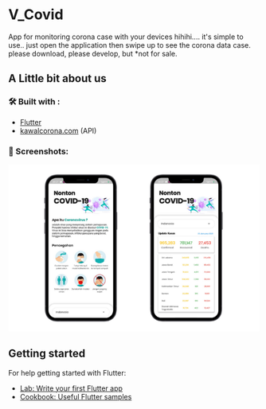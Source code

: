 #  V_Covid
App for monitoring corona case with your devices hihihi....
it's simple to use.. just open the application then swipe up to see the corona data case.
please download, please develop, but *not for sale.

## A Little bit about us
### 🛠️ Built with :
- [Flutter](https://flutter.dev)
- [kawalcorona.com](https://api.kawalcorona.com) (API)
### ️🌃 Screenshots: 
![App UI](https://github.com/faizinkholiq/v_covid/blob/master/v_covid.png?raw=true)
<br />

## Getting started

For help getting started with Flutter:
- [Lab: Write your first Flutter app](https://flutter.dev/docs/get-started/codelab)
- [Cookbook: Useful Flutter samples](https://flutter.dev/docs/cookbook)



